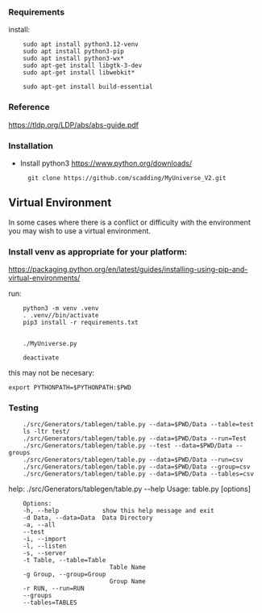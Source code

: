
### Requirements ###
install:

        sudo apt install python3.12-venv
        sudo apt install python3-pip
        sudo apt install python3-wx*
        sudo apt-get install libgtk-3-dev
        sudo apt-get install libwebkit*

        sudo apt-get install build-essential

### Reference ###
https://tldp.org/LDP/abs/abs-guide.pdf


### Installation ###
* Install python3
    https://www.python.org/downloads/

        git clone https://github.com/scadding/MyUniverse_V2.git

## Virtual Environment ##
In some cases where there is a conflict or difficulty with the environment you may wish to use a virtual environment.

### Install venv as appropriate for your platform: ###
https://packaging.python.org/en/latest/guides/installing-using-pip-and-virtual-environments/

run:

        python3 -m venv .venv
        . .venv//bin/activate
        pip3 install -r requirements.txt


        ./MyUniverse.py

        deactivate

this may not be necesary:

    export PYTHONPATH=$PYTHONPATH:$PWD

### Testing ###

        ./src/Generators/tablegen/table.py --data=$PWD/Data --table=test
        ls -ltr test/
        ./src/Generators/tablegen/table.py --data=$PWD/Data --run=Test
        ./src/Generators/tablegen/table.py --test --data=$PWD/Data --groups
        ./src/Generators/tablegen/table.py --data=$PWD/Data --run=csv
        ./src/Generators/tablegen/table.py --data=$PWD/Data --group=csv
        ./src/Generators/tablegen/table.py --data=$PWD/Data --tables=csv
 
help:
        ./src/Generators/tablegen/table.py --help
        Usage: table.py [options]

        Options:
        -h, --help            show this help message and exit
        -d Data, --data=Data  Data Directory
        -a, --all             
        --test                
        -i, --import          
        -l, --listen          
        -s, --server          
        -t Table, --table=Table
                                Table Name
        -g Group, --group=Group
                                Group Name
        -r RUN, --run=RUN     
        --groups              
        --tables=TABLES       
  

